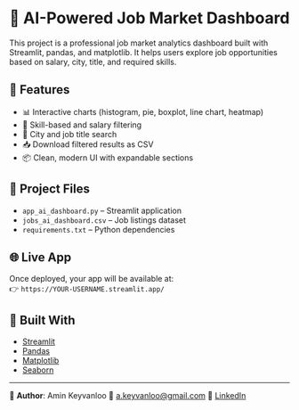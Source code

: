 # 🤖 AI-Powered Job Market Dashboard

This project is a professional job market analytics dashboard built with Streamlit, pandas, and matplotlib. It helps users explore job opportunities based on salary, city, title, and required skills.

## 🚀 Features
- 📊 Interactive charts (histogram, pie, boxplot, line chart, heatmap)
- 🎯 Skill-based and salary filtering
- 📍 City and job title search
- 📥 Download filtered results as CSV
- 📦 Clean, modern UI with expandable sections

## 📁 Project Files
- `app_ai_dashboard.py` – Streamlit application
- `jobs_ai_dashboard.csv` – Job listings dataset
- `requirements.txt` – Python dependencies

## 🌐 Live App
Once deployed, your app will be available at:  
👉 `https://YOUR-USERNAME.streamlit.app/`

## 🧠 Built With
- [Streamlit](https://streamlit.io/)
- [Pandas](https://pandas.pydata.org/)
- [Matplotlib](https://matplotlib.org/)
- [Seaborn](https://seaborn.pydata.org/)

---

👤 **Author**: Amin Keyvanloo
📧 a.keyvanloo@gmail.com 
🔗 [LinkedIn](https://www.linkedin.com/in/amin-keyvanloo-b834022a3/)
